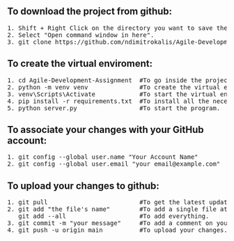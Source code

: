 ## To download the project from github:
<pre>
1. Shift + Right Click on the directory you want to save the project.
2. Select "Open command window in here".
3. git clone https://github.com/ndimitrokalis/Agile-Development-Assignment.git
</pre>
## To create the virtual enviroment:
<pre>
1. cd Agile-Development-Assignment  #To go inside the project.
2. python -m venv venv              #To create the virtual enviroment.
3. venv\Scripts\Activate            #To start the virtual enviroment.
4. pip install -r requirements.txt  #To install all the necessary libraries.
5. python server.py                 #To start the program.
</pre>
## To associate your changes with your GitHub account:
<pre>
1. git config --global user.name "Your Account Name"
2. git config --global user.email "your_email@example.com"
</pre>
## To upload your changes to github:
<pre>
1. git pull                         #To get the latest updates of the project.
2. git add "the file's name"        #To add a single file at a time.
   git add --all                    #To add everything.
3. git commit -m "your message"     #To add a comment on your update.
4. git push -u origin main          #To upload your changes.
</pre>